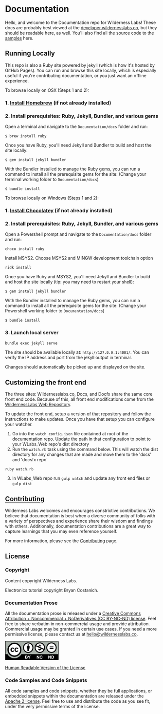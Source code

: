 # Documentation

Hello, and welcome to the Documentation repo for Wilderness Labs! These docs are probably best viewed at the [developer.wildernesslabs.co](http://developer.wildernesslabs.co), but they should be readable here, as well. You'll also find all the source code to the [samples](samples/) here.


## Running Locally

This repo is also a Ruby site powered by jekyll (which is how it's hosted by GitHub Pages). You can run and browse this site locally, which is especially useful if you're contributing documentation, or you just want an offline experience.

To browse locally on OSX (Steps 1 and 2):

### 1. [Install Homebrew](https://brew.sh/) (if not already installed)

### 2. Install prerequisites: Ruby, Jekyll, Bundler, and various gems

Open a terminal and navigate to the `Documentation/docs` folder and run:

```
$ brew install ruby
```

Once you have Ruby, you'll need Jekyll and Bundler to build and host the site locally:

```
$ gem install jekyll bundler
```

With the Bundler installed to manage the Ruby gems, you can run a command to install all the prerequisite gems for the site:
(Change your terminal working folder to `Documentation/docs`)

```
$ bundle install
```

To browse locally on Windows (Steps 1 and 2):

### 1. [Install Chocolatey](https://chocolatey.org/install) (if not already installed)

### 2. Install prerequisites: Ruby, Jekyll, Bundler, and various gems

Open a Powershell prompt and navigate to the `Documentation/docs` folder and run:

```
choco install ruby
```

Install MSYS2. Choose MSYS2 and MINGW development toolchain option

```
ridk install
```

Once you have Ruby and MSYS2, you'll need Jekyll and Bundler to build and host the site locally (tip: you may need to restart your shell):

```
$ gem install jekyll bundler
```

With the Bundler installed to manage the Ruby gems, you can run a command to install all the prerequisite gems for the site:
(Change your Powershell working folder to `Documentation/docs`)

```
$ bundle install
```

### 3. Launch local server

```
bundle exec jekyll serve
```
The site should be available locally at: `http://127.0.0.1:4001/`. You can verify the IP address and port from the jekyll output in terminal.

Changes should automatically be picked up and displayed on the site.

## Customizing the front end

The three sites: Wildernesslabs.co, Docs, and Docfx share the same core front end code. Because of this, all front end modifications come from the [WildernessLabs Web Repository](https://github.com/WildernessLabs/WLabs_Web).

To update the front end, setup a version of that repository and follow the instructions to make updates. Once you have that setup you can configure your watcher.

1. Go into the `watch_config.json` file contained at root of the documentation repo. Update the path in that configuration to point to your WLabs_Web repo's dist directory
2. Run the `watch.rb` task using the command below. This will watch the dist directory for any changes that are made and move them to the 'docs' and 'docsfx repo'

```
ruby watch.rb
```

3. In WLabs_Web repo run `gulp watch` and update any front end files or `gulp dist`


## [Contributing](Contributing)

Wilderness Labs welcomes and encourages constrictive contributions. We believe that documentation is best when a diverse community of folks with a variety of perspectives and experience share their wisdom and findings with others. Additionally, documentation contributions are a great way to capture learnings that you may even reference yourself.

For more information, please see the [Contributing](Contributing) page.

## License

### Copyright

Content copyright Wilderness Labs.

Electronics tutorial copyright Bryan Costanich.

### Documentation Prose

All the documentation prose is released under a [Creative Commons
Attribution + Noncommercial + NoDerivatives (CC BY-NC-ND) license](Licenses/CreativeCommons_BY_NC_ND.md). Feel free to share verbatim in non-commercial usage and provide attribution. Commercial usage may be granted in certain use cases. If you need a more permissive license, please contact us at [hello@wildernesslabs.co](mailto:hello@wildernesslabs.co).

![Creative Commons BY-NC-ND Logo](Licenses/Cc-by-nc-nd_icon.png)

[Human Readable Version of the License](https://creativecommons.org/licenses/by-nc-nd/4.0/)

### Code Samples and Code Snippets

All code samples and code snippets, whether they be full applications, or embedded snippets within the documentation are released under the [Apache 2 license](Licenses/Apache2_License.md). Feel free to use and distribute the code as you see fit, under the very permissive terms of the license.
